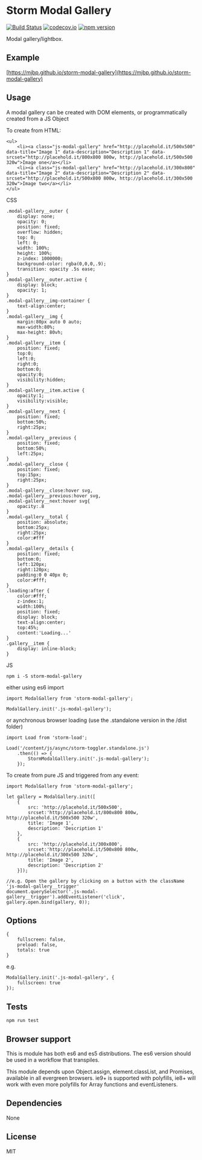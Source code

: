 # Storm Modal Gallery 

[![Build Status](https://travis-ci.org/mjbp/storm-modal-gallery.svg?branch=master)](https://travis-ci.org/mjbp/storm-modal-gallery)
[![codecov.io](http://codecov.io/github/mjbp/storm-modal-gallery/coverage.svg?branch=master)](http://codecov.io/github/mjbp/storm-modal-gallery?branch=master)
[![npm version](https://badge.fury.io/js/storm-modal-gallery.svg)](https://badge.fury.io/js/storm-modal-gallery)

Modal gallery/lightbox.

## Example
[https://mjbp.github.io/storm-modal-gallery](https://mjbp.github.io/storm-modal-gallery)


## Usage
A modal gallery can be created with DOM elements, or programmatically created from a JS Object

To create from HTML:
```
<ul>
    <li><a class="js-modal-gallery" href="http://placehold.it/500x500" data-title="Image 1" data-description="Description 1" data-srcset="http://placehold.it/800x800 800w, http://placehold.it/500x500 320w">Image one</a></li>
    <li><a class="js-modal-gallery" href="http://placehold.it/300x800" data-title="Image 2" data-description="Description 2" data-srcset="http://placehold.it/500x800 800w, http://placehold.it/300x500 320w">Image two</a></li>
</ul>
```

CSS
```
.modal-gallery__outer {
    display: none;
    opacity: 0;
    position: fixed;
    overflow: hidden;
    top: 0;
    left: 0;
    width: 100%;
    height: 100%;
    z-index: 1000000;
    background-color: rgba(0,0,0,.9);
    transition: opacity .5s ease;
}
.modal-gallery__outer.active {
    display: block;
    opacity: 1;
}
.modal-gallery__img-container {
    text-align:center;
}
.modal-gallery__img {
    margin:80px auto 0 auto;
    max-width:80%;
    max-height: 80vh;
}
.modal-gallery__item {
    position: fixed;
    top:0;
    left:0;
    right:0;
    bottom:0;
    opacity:0;
    visibility:hidden;
}
.modal-gallery__item.active {
    opacity:1;
    visibility:visible;
}
.modal-gallery__next {
    position: fixed;
    bottom:50%;
    right:25px;
}
.modal-gallery__previous {
    position: fixed;
    bottom:50%;
    left:25px;
}
.modal-gallery__close {
    position: fixed;
    top:15px;
    right:25px;
}
.modal-gallery__close:hover svg,
.modal-gallery__previous:hover svg,
.modal-gallery__next:hover svg{
    opacity:.8
}
.modal-gallery__total {
    position: absolute;
    bottom:25px;
    right:25px;
    color:#fff
}
.modal-gallery__details {
    position: fixed;
    bottom:0;
    left:120px;
    right:120px;
    padding:0 0 40px 0;
    color:#fff;
}
.loading:after {
    color:#fff;
    z-index:1;
    width:100%;
    position: fixed;
    display: block;
    text-align:center;
    top:45%;
    content:'Loading...'
}
.gallery__item {
    display: inline-block;
}
```

JS
```
npm i -S storm-modal-gallery
```
either using es6 import
```
import ModalGallery from 'storm-modal-gallery';

ModalGallery.init('.js-modal-gallery');
```
or aynchronous browser loading (use the .standalone version in the /dist folder)
```
import Load from 'storm-load';

Load('/content/js/async/storm-toggler.standalone.js')
    .then(() => {
        StormModalGalllery.init('.js-modal-gallery');
    });
```

To create from pure JS and triggered from any event:
```
import ModalGallery from 'storm-modal-gallery';

let gallery = ModalGallery.init([
    {
        src: 'http://placehold.it/500x500',
        srcset:'http://placehold.it/800x800 800w, http://placehold.it/500x500 320w',
        title: 'Image 1',
        description: 'Description 1'
    },
    {
        src: 'http://placehold.it/300x800',
        srcset:'http://placehold.it/500x800 800w, http://placehold.it/300x500 320w',
        title: 'Image 2',
        description: 'Description 2'
    }]);

//e.g. Open the gallery by clicking on a button with the className 'js-modal-gallery__trigger'
document.querySelector('.js-modal-gallery__trigger').addEventListener('click', gallery.open.bind(gallery, 0));
```



## Options
```
{
    fullscreen: false,
    preload: false,
    totals: true
}
```

e.g.
```
ModalGallery.init('.js-modal-gallery', {
    fullscreen: true
});
```

## Tests
```
npm run test
```

## Browser support
This is module has both es6 and es5 distributions. The es6 version should be used in a workflow that transpiles.

This module depends upon Object.assign, element.classList, and Promises, available in all evergreen browsers. ie9+ is supported with polyfills, ie8+ will work with even more polyfills for Array functions and eventListeners.


## Dependencies
None

## License
MIT
